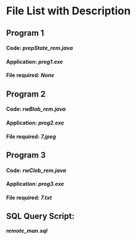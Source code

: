 # File List with Description

## Program 1
#### Code:   **_prepState_rem.java_**
#### Application: **_prog1.exe_**
#### File required: **_None_**

## Program 2
#### Code: **_rwBlob_rem.java_**
#### Application: **_prog2.exe_**
#### File required: **_7.jpeg_**

## Program 3
#### Code: **_rwClob_rem.java_**
#### Application: **_prog3.exe_**
#### File required: **_7.txt_**

## SQL Query Script:
**_remote_man.sql_**
